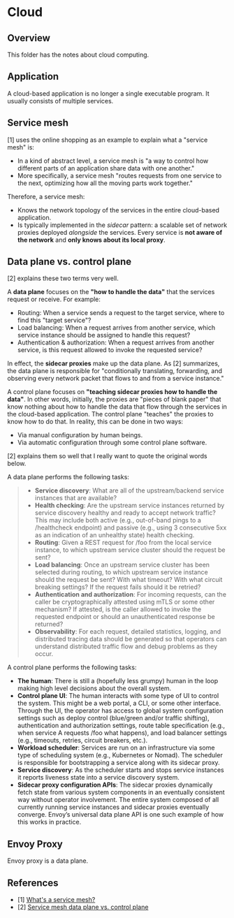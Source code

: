 # Cloud

## Overview

This folder has the notes about cloud computing.

## Application

A cloud-based application is no longer a single executable program. It usually consists of multiple services.

## Service mesh

[1] uses the online shopping as an example to explain what a "service mesh" is:
- In a kind of abstract level, a service mesh is "a way to control how different parts of an application share data with one another."
- More specifically, a service mesh "routes requests from one service to the next, optimizing how all the moving parts work together."

Therefore, a service mesh:
- Knows the network topology of the services in the entire cloud-based application.
- Is typically implemented in the _sidecar_ pattern: a scalable set of network proxies deployed _alongside_ the services. Every service is **not aware of the network** and **only knows about its local proxy**.

## Data plane vs. control plane

[2] explains these two terms very well.

A **data plane** focuses on the **"how to handle the data"** that the services request or receive. For example:
- Routing: When a service sends a request to the target service, where to find this "target service"?
- Load balancing: When a request arrives from another service, which service instance should be assigned to handle this request?
- Authentication & authorization: When a request arrives from another service, is this request allowed to invoke the requested service?

In effect, the **sidecar proxies** make up the data plane. As [2] summarizes, the data plane is responsible for "conditionally translating, forwarding, and observing every network packet that flows to and from a service instance."

A control plane focuses on **"teaching sidecar proxies how to handle the data"**. In other words, initially, the proxies are "pieces of blank paper" that know nothing about how to handle the data that flow through the services in the cloud-based application. The control plane "teaches" the proxies to know how to do that. In reality, this can be done in two ways:
- Via manual configuration by human beings.
- Via automatic configuration through some control plane software.

[2] explains them so well that I really want to quote the original words below.

A data plane performs the following tasks:

> - **Service discovery**: What are all of the upstream/backend service instances that are available?
> - **Health checking**: Are the upstream service instances returned by service discovery healthy and ready to accept network traffic? This may include both active (e.g., out-of-band pings to a /healthcheck endpoint) and passive (e.g., using 3 consecutive 5xx as an indication of an unhealthy state) health checking.
> - **Routing**: Given a REST request for /foo from the local service instance, to which upstream service cluster should the request be sent?
> - **Load balancing**: Once an upstream service cluster has been selected during routing, to which upstream service instance should the request be sent? With what timeout? With what circuit breaking settings? If the request fails should it be retried?
> - **Authentication and authorization**: For incoming requests, can the caller be cryptographically attested using mTLS or some other mechanism? If attested, is the caller allowed to invoke the requested endpoint or should an unauthenticated response be returned?
> - **Observability**: For each request, detailed statistics, logging, and distributed tracing data should be generated so that operators can understand distributed traffic flow and debug problems as they occur.

A control plane performs the following tasks:

- **The human**: There is still a (hopefully less grumpy) human in the loop making high level decisions about the overall system.
- **Control plane UI**: The human interacts with some type of UI to control the system. This might be a web portal, a CLI, or some other interface. Through the UI, the operator has access to global system configuration settings such as deploy control (blue/green and/or traffic shifting), authentication and authorization settings, route table specification (e.g., when service A requests /foo what happens), and load balancer settings (e.g., timeouts, retries, circuit breakers, etc.).
- **Workload scheduler**: Services are run on an infrastructure via some type of scheduling system (e.g., Kubernetes or Nomad). The scheduler is responsible for bootstrapping a service along with its sidecar proxy.
- **Service discovery**: As the scheduler starts and stops service instances it reports liveness state into a service discovery system.
- **Sidecar proxy configuration APIs**: The sidecar proxies dynamically fetch state from various system components in an eventually consistent way without operator involvement. The entire system composed of all currently running service instances and sidecar proxies eventually converge. Envoy’s universal data plane API is one such example of how this works in practice.

## Envoy Proxy

Envoy proxy is a data plane.

## References

- [1] [What's a service mesh?](https://www.redhat.com/en/topics/microservices/what-is-a-service-mesh)
- [2] [Service mesh data plane vs. control plane](https://blog.envoyproxy.io/service-mesh-data-plane-vs-control-plane-2774e720f7fc)

